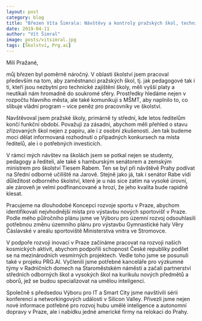 ```yaml
---
layout: post
category: blog
title: "Březen Víta Šimrala: Návštěvy a kontroly pražských škol, technické vzdělávání ale i inovace kosmických technologií"
date: 2019-04-11
author: "Vít Šimral"
image: posts/vitsimral.jpg
tags: [Školství, Prg.ai]
---
```


Milí Pražané,

můj březen byl poměrně náročný. V oblasti školství jsem pracoval především na tom, aby zaměstnanci pražských škol, tj. jak pedagogové tak i ti, kteří jsou nezbytní pro technické zajištění školy, měli vyšší platy a neutíkali nám hromadně do soukromé sféry. Prostředky hledáme nejen v rozpočtu hlavního města, ale také komunikuji s MŠMT, aby naplnilo to, co slibuje vládní program – více peněz pro pracovníky ve školství.

Navštěvoval jsem pražské školy, primárně ty střední, kde letos ředitelům končí funkční období. Považuji za zásadní, abychom měli přehled o stavu zřizovaných škol nejen z papíru, ale i z osobní zkušenosti. Jen tak budeme moci dělat informovaná rozhodnutí o případných konkursech na místa ředitelů, ale i o potřebných investicích.

V rámci mých návštev na školách jsem se potkal nejen se studenty, pedagogy a řediteli, ale také s hamburským senátorem a zemským ministrem pro školství Tiesem Rabem. Ten se byl při návštěvě Prahy podívat na Sřední odborné učiliště na Jarově. Stejně jako já, tak i senátor Rabe vidí důležitost odborného školství, které je u nás sice zatím na vysoké úrovní, ale zároveň je velmi podfinancované a hrozí, že jeho kvalita bude rapidně klesat.

Pracujeme na dlouhodobé Koncepci rozvoje sportu v Praze, abychom identifikovali nejvhodnější místa pro výstavbu nových sportovišť v Praze. Podle mého půlročního plánu jsme ve Výboru pro územní rozvoj odsouhlasili potřebnou změnu územního plánu pro výstavbu Gymnastické haly Věry Čáslavské v areálu sportoviště Ministerstva vnitra ve Stromovce.

V podpoře rozvoji inovací v Praze začínáme pracovat na rozvoji našich kosmických aktivit, abychom podpořili schopnost České republiky podílet se na mezinárodních vesmírných projektech. Vedle toho jsme se posunuli také v projeku PRG.AI. Vyčlenili jsme potřebné kanceláře pro výzkumné týmy v Radničních domech na Staroměstském náměstí a začali partnerství středních odborných škol a vysokých škol na kurikulu nových předmětů a oborů, jež se budou specializovat na umělou inteligenci.

Společně s předsedou Výboru pro IT a Smart City jsme navštívili sérii konferencí a networkingových události v Silicon Valley. Přivezli jsme nejen nové informace potřebné pro rozvoj hubu umělé inteligence a autonomní dopravy v Praze, ale i nabídku jedné americké firmy na relokaci do Prahy.


